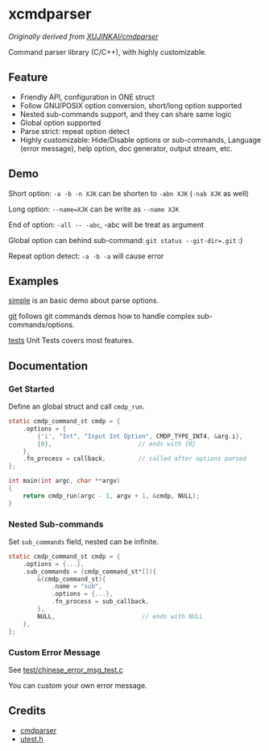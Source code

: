 # xcmdparser
_Originally derived from [XUJINKAI/cmdparser](https://github.com/XUJINKAI/cmdparser)_

Command parser library (C/C++), with highly customizable.

## Feature

-  Friendly API, configuration in ONE struct
-  Follow GNU/POSIX option conversion, short/long option supported
-  Nested sub-commands support, and they can share same logic
-  Global option supported
-  Parse strict: repeat option detect
-  Highly customizable: Hide/Disable options or sub-commands, Language (error message), help option, doc generator, output stream, etc.

## Demo
Short option: `-a -b -n XJK` can be shorten to `-abn XJK` (`-nab XJK` as well)

Long option: `--name=XJK` can be write as `--name XJK`

End of option: `-all -- -abc`, -abc will be treat as argument

Global option can behind sub-command: `git status --git-dir=.git` :)

Repeat option detect: `-a -b -a` will cause error

## Examples

[simple](demo/simple/main.c) is an basic demo about parse options.

[git](demo/git) follows git commands demos how to handle complex sub-commands/options.

[tests](tests) Unit Tests covers most features.

## Documentation

### Get Started

Define an global struct and call `cmdp_run`.

```c
static cmdp_command_st cmdp = {
    .options = {
        {'i', "Int", "Input Int Option", CMDP_TYPE_INT4, &arg.i},
        {0},                        // ends with {0}
    },
    .fn_process = callback,         // called after options parsed
};

int main(int argc, char **argv)
{
    return cmdp_run(argc - 1, argv + 1, &cmdp, NULL);
}
```

### Nested Sub-commands

Set `sub_commands` field, nested can be infinite.

```c
static cmdp_command_st cmdp = {
    .options = {...},
    .sub_commands = (cmdp_command_st*[]){
        &(cmdp_command_st){
            .name = "sub",
            .options = {...},
            .fn_process = sub_callback,
        },
        NULL,                        // ends with NULL
    },
};
```

### Custom Error Message

See [test/chinese_error_msg_test.c](test/chinese_error_msg_test.c)

You can custom your own error message.

## Credits

-  [cmdparser](https://github.com/XUJINKAI/cmdparser)
-  [utest.h](https://github.com/sheredom/utest.h)
